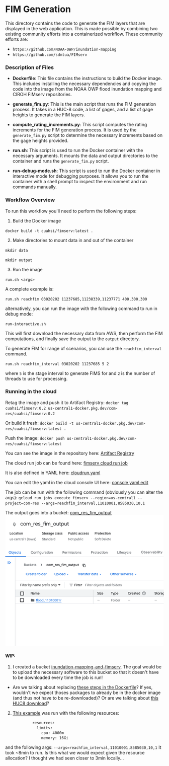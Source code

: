 # FIM Generation

This directory contains the code to generate the FIM layers
that are displayed in the web application. This is made possible
by combining two existing community efforts into a containerized
workflow. These community efforts are:

- `https://github.com/NOAA-OWP/inundation-mapping`
- `https://github.com/sdmlua/FIMserv`

### Description of Files

- **Dockerfile**: This file contains the instructions to build the Docker image. This includes installing the necessary dependencies and copying the code into the image from the NOAA OWP flood inundation mapping and CIROH FIMserv repositories.

- **generate_fim.py**: This is the main script that runs the FIM generation process. It takes in a HUC-8 code, a list of gages, and a list of gage heights to generate the FIM layers.

- **compute_rating_increments.py**: This script computes the rating increments for the FIM generation process. It is used by the `generate_fim.py` script to determine the necessary increments based on the gage heights provided.

- **run.sh**: This script is used to run the Docker container with the necessary arguments. It mounts the data and output directories to the container and runs the `generate_fim.py` script.

- **run-debug-mode.sh**: This script is used to run the Docker container in interactive mode for debugging purposes. It allows you to run the container with a shell prompt to inspect the environment and run commands manually.

### Workflow Overview

To run this workflow you'll need to perform the following steps:

1. Build the Docker image

  `docker build -t cuahsi/fimserv:latest .`

2. Make directories to mount data in and out of the container

  `mkdir data`

  `mkdir output`

3. Run the image

  `run.sh <args>`

  A complete example is:

  `run.sh reachfim 03020202 11237685,11238339,11237771 400,300,300`

  alternatively, you can run the image with the following command to run in debug mode:

  `run-interactive.sh`

  This will first download the necessary data from AWS, then perform the FIM computations, and finally save the output to the `output` directory.

To generate FIM for range of scenarios, you can use the `reachfim_interval` command.

`run.sh reachfim_interval 03020202 11237685 5 2`

where `5` is the stage interval to generate FIMS for and `2` is the number of threads to use for processing.

### Running in the cloud

Retag the image and push it to Artifact Registry:
`docker tag cuahsi/fimserv:0.2 us-central1-docker.pkg.dev/com-res/cuahsi/fimserv:0.2`

Or build it fresh:
`docker build -t us-central1-docker.pkg.dev/com-res/cuahsi/fimserv:latest .`

Push the image:
`docker push us-central1-docker.pkg.dev/com-res/cuahsi/fimserv:latest`

You can see the image in the repository here:
[Artifact Registry](https://console.cloud.google.com/artifacts/docker/com-res/us-central1/cuahsi/fimserv?inv=1&invt=Ab1J9A&project=com-res)

The cloud run job can be found here:
[fimserv cloud run job](https://console.cloud.google.com/run/jobs/details/us-central1/fimserv/executions?inv=1&invt=Ab1KKQ&project=com-res)

It is also defined in YAML here:
[cloudrun.yaml](./cloud/cloudrun.yaml)

You can edit the yaml in the cloud console UI here:
[console yaml edit](https://console.cloud.google.com/run/jobs/details/us-central1/fimserv/yaml/edit?inv=1&invt=Ab1KKQ&project=com-res)

The job can be run with the following command (obviously you can alter the args):
`gcloud run jobs execute fimserv --region=us-central1 --project=com-res --args=reachfim_interval,11010001,8585030,10,1`

The output goes into a bucket:
[com_res_fim_output](https://console.cloud.google.com/storage/browser/com_res_fim_output)
![output_bucket](output_bucket.png)

#### WIP:
1. I created a bucket [inundation-mapping-and-fimserv](https://console.cloud.google.com/storage/browser/inundation-mapping-and-fimserv). The goal would be to upload the necessary software to this bucket so that it doesn't have to be downloaded every time the job is run!
  * Are we talking about replacing [these steps in the Dockerfile](https://github.com/CUAHSI/com_res/blob/CAM-666/fim-cloud-run/fim/Dockerfile#L23-L40)? If yes, wouldn't we expect thoses packages to already be in the docker image (and thus not have to be re-downloaded)? Or are we talking about [this HUC8 download](https://github.com/CUAHSI/com_res/blob/a3239fe2af79114e835e897880420af0924aaede/fim/generate_fim.py#L57-L68)?

2. [This example](https://console.cloud.google.com/run/jobs/details/us-central1/fimserv/executions?project=com-res&inv=1&invt=Ab1J9A) was run with the following resources:
```
            resources:
              limits:
                cpu: 4000m
                memory: 16Gi
```
and the following args: `--args=reachfim_interval,11010001,8585030,10,1`
It took ~8min to run.
Is this what we would expect given the resource allocation? I thought we had seen closer to 3min locally...